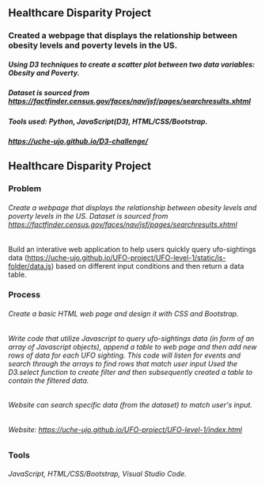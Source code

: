 ## Healthcare Disparity Project
### Created a webpage that displays the relationship between obesity levels and poverty levels in the US.

##### Using D3 techniques to create a scatter plot between two data variables: Obesity and Poverty. 
##### Dataset is sourced from https://factfinder.census.gov/faces/nav/jsf/pages/searchresults.xhtml
##### Tools used: Python, JavaScript(D3), HTML/CSS/Bootstrap.

##### https://uche-ujo.github.io/D3-challenge/




## Healthcare Disparity Project

### Problem
###### Create a webpage that displays the relationship between obesity levels and poverty levels in the US. Dataset is sourced from https://factfinder.census.gov/faces/nav/jsf/pages/searchresults.xhtml

Build an interative web application to help users quickly query ufo-sightings data (https://uche-ujo.github.io/UFO-project/UFO-level-1/static/js-folder/data.js) based on different input conditions and then return a data table. 

### Process
###### Create a basic HTML web page and design it with CSS and Bootstrap.

###### Write code that utilize Javascript to query ufo-sightings data (in form of an array of Javascript objects), append a table to web page and then add new rows of data for each UFO sighting. This code will listen for events and search through the arrays to find rows that match user input  Used the D3.select function to create filter and then subsequently created a table to contain the filtered data.

###### Website can search specific data (from the dataset) to match user's input.

###### Website:  https://uche-ujo.github.io/UFO-project/UFO-level-1/index.html

### Tools 
###### JavaScript, HTML/CSS/Bootstrap, Visual Studio Code.

